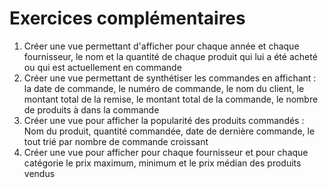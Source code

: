 # Exercices complémentaires

1. Créer une vue permettant d'afficher pour chaque année et chaque fournisseur, le nom et la quantité de chaque produit qui lui a été acheté ou qui est actuellement en commande
1. Créer une vue permettant de synthétiser les commandes en affichant : la date de commande, le numéro de commande, le nom du client, le montant total de la remise, le montant total de la commande, le nombre de produits à dans la commande
1. Créer une vue pour afficher la popularité des produits commandés : Nom du produit, quantité commandée, date de dernière commande, le tout trié par nombre de commande croissant
1. Créer une vue pour afficher pour chaque fournisseur et pour chaque catégorie le prix maximum, minimum et le prix médian des produits vendus